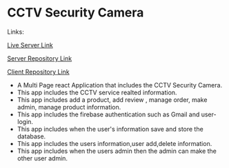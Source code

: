 # CCTV Security Camera

Links:

[Live Server Link](https://niche-cctv-security-client.web.app/)

[Server Repository Link](https://github.com/programming-hero-web-course-4/niche-website-server-side-nazmul128)

[Client Repository Link](https://github.com/programming-hero-web-course-4/niche-website-client-side-nazmul128)


* A Multi Page react Application that includes the CCTV Security Camera.
* This app includes the CCTV service realted information.
* This app includes add a product, add review , manage order, make admin, manage product information.
* This app includes the firebase authentication such as Gmail and user-login.
* This app includes when the user's information save and store the database.
* This app includes the users information,user add,delete information.  
* This app includes when the users admin then the admin can make the other user admin.